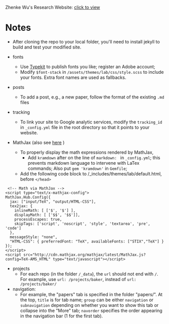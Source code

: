 Zhenke Wu's Research Website: [click to view](http://zhenkewu.com)

# Notes

* After cloning the repo to your local folder, you'll need to install jekyll to build and test your modified site. 

* fonts
	- Use [Typekit](https://typekit.com/) to publish fonts you like; register an Adobe account;
	- Modify `$font-stack` in `/assets/themes/lab/css/style.scss` to include your fonts. Extra font names are used as fallbacks.
* posts
    - To add a post, e.g., a new paper, follow the format of the existing `.md` files
* tracking
	- To link your site to Google analytic services, modify the `tracking_id` in `_config.yml` file in the root directory so that it points to your website.
* MathJax (also see [here](http://www.idryman.org/blog/2012/03/10/writing-math-equations-on-octopress/) )
	- To properly display the math expressions rendered by MathJax, 
		+ Add `kramdown` after on the line of `markdown: ` in `_config.yml`; this prevents markdown language to intervene with LaTex commands; Also put `gem 'kramdown'` in `Gemfile`;
	- Add the following code block to /_includes/themes/lab/default.html, before `</head>`
	
>
     <!-- Math via MathJax -->
	<script type="text/x-mathjax-config">
	MathJax.Hub.Config({
	  jax: ["input/TeX", "output/HTML-CSS"],
	  tex2jax: {
	    inlineMath: [ ['$', '$'] ],
	    displayMath: [ ['$$', '$$']],
	    processEscapes: true,
	    skipTags: ['script', 'noscript', 'style', 'textarea', 'pre', 'code']
	  },
	  messageStyle: "none",
	  "HTML-CSS": { preferredFont: "TeX", availableFonts: ["STIX","TeX"] }
	});
	</script>
	<script src="http://cdn.mathjax.org/mathjax/latest/MathJax.js?config=TeX-AMS_HTML" type="text/javascript"></script>

* projects
    - For each repo (in the folder `/_data`), the `url` should not end with `/`. For example, use `url: /projects/baker`, instead of `url: /projects/baker/`
* navigation:
    - For example, the "papers" tab is specified in the folder "papers/". At the top, `title` is for tab name; `group` can be either `navigation` or `subnavigation` depending on whether you want to show this tab or collapse into the "More" tab; `navorder` specifies the order appearing in the navigation bar (1 for the first tab).